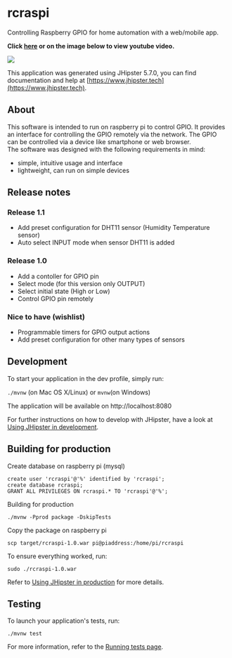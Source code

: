 # rcraspi
Controlling Raspberry GPIO for home automation with a web/mobile app.

**Click [here](https://www.youtube.com/watch?v=b8VcnN9qe1E) or on the image below to view youtube video.**

[![](http://img.youtube.com/vi/b8VcnN9qe1E/0.jpg)](https://www.youtube.com/watch?v=b8VcnN9qe1E "rcraspi")

This application was generated using JHipster 5.7.0, you can find documentation and help at [https://www.jhipster.tech](https://www.jhipster.tech).

## About

This software is intended to run on raspberry pi to control GPIO. It provides an 
interface for controlling the GPIO remotely via the network. The GPIO can be controlled via a device 
like smartphone or web browser.  
The software was designed with the following requirements in mind:
- simple, intuitive usage and interface
- lightweight, can run on simple devices

## Release notes

### Release 1.1
- Add preset configuration for DHT11 sensor (Humidity Temperature sensor)
- Auto select INPUT mode when sensor DHT11 is added

### Release 1.0

- Add a contoller for GPIO pin
- Select mode (for this version only OUTPUT)
- Select initial state (High or Low)
- Control GPIO pin remotely

### Nice to have (wishlist)

- Programmable timers for GPIO output actions
- Add preset configuration for other many types of sensors

## Development

To start your application in the dev profile, simply run:

```./mvnw``` (on Mac OS X/Linux) or ```mvnw```(on Windows)

The application will be available on http://localhost:8080

For further instructions on how to develop with JHipster, have a look at [Using JHipster in development][].

## Building for production

Create database on raspberry pi (mysql)

    create user 'rcraspi'@'%' identified by 'rcraspi';  
    create database rcraspi;
    GRANT ALL PRIVILEGES ON rcraspi.* TO 'rcraspi'@'%';

Building for production

    ./mvnw -Pprod package -DskipTests

Copy the package on raspberry pi

    scp target/rcraspi-1.0.war pi@piaddress:/home/pi/rcraspi

To ensure everything worked, run:

    sudo ./rcraspi-1.0.war

Refer to [Using JHipster in production][] for more details.

## Testing

To launch your application's tests, run:

    ./mvnw test

For more information, refer to the [Running tests page][].

[JHipster Homepage and latest documentation]: https://www.jhipster.tech
[JHipster 5.7.0 archive]: https://www.jhipster.tech/documentation-archive/v5.7.0

[Using JHipster in development]: https://www.jhipster.tech/development/
[Using Docker and Docker-Compose]: https://www.jhipster.tech/docker-compose
[Using JHipster in production]: https://www.jhipster.tech/production/
[Running tests page]: https://www.jhipster.tech/running-tests/


